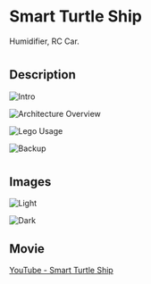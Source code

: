# Smart Turtle Ship
Humidifier, RC Car.

#
## Description
![Intro](https://postfiles.pstatic.net/MjAxODAyMTRfMTgx/MDAxNTE4NTc3MDY1OTEw.9f-HcDbd6PYKsOo3GstAoIwqFes907hw152dCPXvlMkg.guNlLROAKb1liuWs27DuCo2Ctvcd6hMaxVUKqTVSb-Mg.PNG.pcmola/%EC%8A%AC%EB%9D%BC%EC%9D%B4%EB%93%9C5.PNG?type=w773)

![Architecture Overview](https://postfiles.pstatic.net/MjAxODAyMTRfMTI4/MDAxNTE4NTc3MDY1ODA4.AXTt0wtz3D-Smtrl9eMQgqGQf2ViVZCVrAsKsPSVvg0g.TDMI58hT5rQIpm03GOpVbvc0UTOdJIYI0uncgNrirDMg.PNG.pcmola/%EC%8A%AC%EB%9D%BC%EC%9D%B4%EB%93%9C6.PNG?type=w773)

![Lego Usage](https://postfiles.pstatic.net/MjAxODAyMTRfMTEy/MDAxNTE4NTc3MDY1OTkw.gtB5NYCcARIqbHrZkYM-lhDCWDm9FeukvkKCsVmJp5Mg.X901WQjLfmyrpzFwYZJRRapPIAAxAkt-FLSIhGEArO4g.PNG.pcmola/%EC%8A%AC%EB%9D%BC%EC%9D%B4%EB%93%9C7.PNG?type=w773)

![Backup](https://postfiles.pstatic.net/MjAxODAyMTRfMTI3/MDAxNTE4NTc3MDY2MDM3.FbvopOf3egRZeDsojDeU44UPV4T9fx6Uqbj-UgdKYIIg.TrbPdIT86eVFgYFcdTsnUB23iKpCAUjXHr0l8UwLdvog.PNG.pcmola/%EC%8A%AC%EB%9D%BC%EC%9D%B4%EB%93%9C8.PNG?type=w773)


#
## Images
![Light](https://postfiles.pstatic.net/MjAxNzEwMTlfMTc2/MDAxNTA4NDI0NDExNjUx._5P1lX3Vj9HSjOTYVYSLiK3kQVk7kh_Co_Retkzx6KYg.UCXLQg4sBNOh7d_DYBDPscHkDHhhFAA_pEjGxZfmUGIg.JPEG.pcmola/IMG_7130.JPG?type=w773)

![Dark](https://postfiles.pstatic.net/MjAxNzEwMTlfMjM5/MDAxNTA4NDI0NDg2NTY3._eKgrKEK8lfupetxeQ6q_VdXD6KpesocHJ5CU5L8lFEg.42b7i-MM25-g3Vq32XQS-PREvbhNG5otbG78Vu6HLPAg.JPEG.pcmola/IMG_7144.JPG?type=w773)




##
## Movie
[YouTube - Smart Turtle Ship](https://youtu.be/z4dg3_7LinY)
